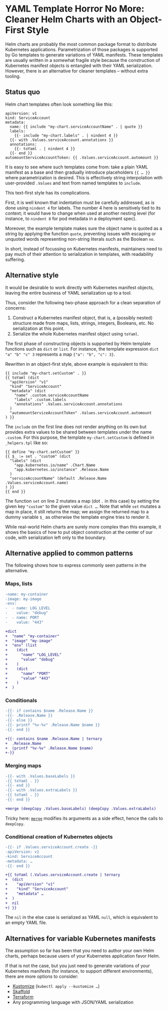 # YAML Template Horror No More: Cleaner Helm Charts with an Object-First Style

Helm charts are probably the most common package format to distribute Kubernetes
applications. Parametrization of those packages is supported by Go templates to
generate variations of YAML manifests. These templates are usually written in a
somewhat fragile style because the construction of Kubernetes manifest objects
is entangled with their YAML serialization. However, there is an alternative for
cleaner templates – without extra tooling.

## Status quo

Helm chart templates often look something like this:

```
apiVersion: v1
kind: ServiceAccount
metadata:
  name: {{ include "my-chart.serviceAccountName" . | quote }}
  labels:
    {{- include "my-chart.labels" . | nindent 4 }}
  {{- with .Values.serviceAccount.annotations }}
  annotations:
    {{- toYaml . | nindent 4 }}
  {{- end }}
automountServiceAccountToken: {{ .Values.serviceAccount.automount }}
```

It is easy to see where such templates come from: take a plain YAML manifest as
a base and then gradually introduce placeholders `{{ … }}` where parametrization
is desired. This is effectively string interpolation with user-provided
`.Values` and text from named templates to `include`.

This text-first style has its complications.

First, it is well known that indentation must be carefully addressed, as is done
using `nindent 4` for labels. The number 4 here is sensitively tied to its
context; it would have to change when used at another nesting level (for
instance, to `nindent 8` for pod metadata in a deployment spec).

Moreover, the example template makes sure the object name is quoted as a string
by applying the function `quote`, preventing issues with escaping or unquoted
words representing non-string literals such as the Boolean `no`.

In short, instead of focussing on Kubernetes manifests, maintainers need to pay
much of their attention to serialization in templates, with readability
suffering.

## Alternative style

It would be desirable to work directly with Kubernetes manifest objects, leaving
the entire business of YAML serialization up to a tool.

Thus, consider the following two-phase approach for a clean separation of
concerns:

1. Construct a Kubernetes manifest object, that is, a (possibly nested)
   structure made from maps, lists, strings, integers, Booleans, etc. No
   serialization at this point.
1. Serialize the whole Kubernetes manifest object using `toYaml`.

The first phase of constructing objects is supported by Helm template functions
such as `dict` or `list`. For instance, the template expression
`dict "a" "b" "c" 3` represents a map `{"a": "b", "c": 3}`.

Rewritten in an object-first style, above example is equivalent to this:

```
{{ include "my-chart.setCustom" . }}
{{ toYaml (dict
  "apiVersion" "v1"
  "kind" "ServiceAccount"
  "metadata" (dict
    "name" .custom.serviceAccountName
    "labels" .custom.labels
    "annotations" .Values.serviceAccount.annotations
  )
  "automountServiceAccountToken" .Values.serviceAccount.automount
) }}
```

The `include` on the first line does not render anything on its own but provides
extra values to be shared between templates under the name `.custom`. For this
purpose, the template `my-chart.setCustom` is defined in `_helpers.tpl` like so:

```
{{ define "my-chart.setCustom" }}
{{ $_ := set . "custom" (dict
  "labels" (dict
    "app.kubernetes.io/name" .Chart.Name
    "app.kubernetes.io/instance" .Release.Name
  )
  "serviceAccountName" (default .Release.Name .Values.serviceAccount.name)
) }}
{{ end }}
```

The function `set` on line 2 mutates a map (dot `.` in this case) by setting the
given key `"custom"` to the given value `dict …`. Note that while `set` mutates
a map in place, it still returns the map; we assign the returned map to a dummy
variable `$_` as otherwise the template engine tries to render it.

While real-world Helm charts are surely more complex than this example, it shows
the basics of how to put object construction at the center of our code, with
serialization left only to the boundary.

## Alternative applied to common patterns

The following shows how to express commonly seen patterns in the alternative.

### Maps, lists

```diff
-name: my-container
-image: my-image
-env:
-  - name: LOG_LEVEL
-    value: "debug"
-  - name: PORT
-    value: "443"

+dict
+  "name" "my-container"
+  "image" "my-image"
+  "env" (list
+    (dict
+      "name" "LOG_LEVEL"
+      "value" "debug"
+    )
+    (dict
+      "name" "PORT"
+      "value" "443"
+    )
+  )
```

### Conditionals

```diff
-{{- if contains $name .Release.Name }}
-{{- .Release.Name }}
-{{- else }}
-{{- printf "%v-%v" .Release.Name $name }}
-{{- end }}

+{{- contains $name .Release.Name | ternary
+  .Release.Name
+  (printf "%v-%v" .Release.Name $name)
+-}}
```

### Merging maps

```diff
-{{- with .Values.baseLabels }}
-{{ toYaml . }}
-{{- end }}
-{{- with .Values.extraLabels }}
-{{ toYaml . }}
-{{- end }}

+merge (deepCopy .Values.baseLabels) (deepCopy .Values.extraLabels)
```

Tricky here:
[`merge`](https://helm.sh/docs/chart_template_guide/function_list/#merge-mustmerge)
modifies its arguments as a side effect, hence the calls to `deepCopy`.

### Conditional creation of Kubernetes objects

```diff
-{{- if .Values.serviceAccount.create -}}
-apiVersion: v1
-kind: ServiceAccount
-metadata: …
-{{- end }}

+{{ toYaml (.Values.serviceAccount.create | ternary
+  (dict
+    "apiVersion" "v1"
+    "kind" "ServiceAccount"
+    "metadata" …
+  )
+  nil
+) }}
```

The `nil` in the else case is serialized as YAML `null`, which is equivalent to
an empty YAML file.

## Alternatives for variable Kubernetes manifests

The assumption so far has been that you need to author your own Helm charts,
perhaps because users of your Kubernetes application favor Helm.

If that is not the case, but you just need to generate variations of your
Kubernetes manifests (for instance, to support different environments), there
are more options to consider:

- [Kustomize](https://kubernetes.io/docs/tasks/manage-kubernetes-objects/kustomization/)
  (`kubectl apply --kustomize …`)
- [Skaffold](https://skaffold.dev)
- [Terraform](https://developer.hashicorp.com/terraform)
- Any programming language with JSON/YAML serialization
